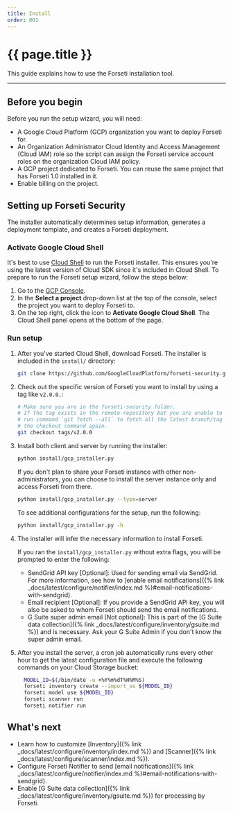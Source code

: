 ```yaml
---
title: Install
order: 001
---
```


# {{ page.title }}

This guide explains how to use the Forseti installation tool.

---

## Before you begin

Before you run the setup wizard, you will need:

* A Google Cloud Platform (GCP) organization you want to deploy
  Forseti for.
* An Organization Administrator Cloud Identity and Access Management (Cloud IAM)
  role so the script can assign the Forseti service account roles on the
organization Cloud IAM policy.
* A GCP project dedicated to Forseti. You can reuse the same project that has
  Forseti 1.0 installed in it.
* Enable billing on the project.


## Setting up Forseti Security

The installer automatically determines setup information, generates a deployment
template, and creates a Forseti deployment.

### Activate Google Cloud Shell

It's best to use
[Cloud Shell](https://cloud.google.com/shell/docs/quickstart) to run the Forseti
installer. This ensures you're using the latest version of Cloud SDK since it's
included in Cloud Shell. To prepare to run the Forseti setup wizard, follow the
steps below:

  1. Go to the [GCP Console](https://console.cloud.google.com/).
  1. In the **Select a project** drop-down list at the top of the console,
     select the project you want to deploy Forseti to.
  1. On the top right, click the icon to **Activate Google Cloud Shell**. The
     Cloud Shell panel opens at the bottom of the page.

### Run setup

  1. After you've started Cloud Shell, download Forseti. The installer is
  included in the `install/` directory:

      ```bash
      git clone https://github.com/GoogleCloudPlatform/forseti-security.git
      ```

  1. Check out the specific version of Forseti you want to install by using a tag like `v2.0.0.`:

      ```bash
      # Make sure you are in the forseti-security folder.
      # If the tag exists in the remote repository but you are unable to checkout the tag,
      # run command `git fetch --all` to fetch all the latest branch/tag information and run
      # the checkout command again.
      git checkout tags/v2.0.0
      ```

  1. Install both client and server by running the installer:

     ```bash
     python install/gcp_installer.py
     ```

     If you don't plan to share your Forseti instance with other non-administrators, 
     you can choose to install the server instance only and access Forseti from there.
     ```bash
     python install/gcp_installer.py --type=server
     ```

     To see additional configurations for the setup, run the following:

     ```bash
     python install/gcp_installer.py -h
     ```

  1. The installer will infer the necessary information to install Forseti.

     If you ran the `install/gcp_installer.py` without extra flags, you will be
     prompted to enter the following:

     * SendGrid API key \[Optional\]: Used for sending email via SendGrid. For
       more information, see how to
       [enable email notifications]({% link _docs/latest/configure/notifier/index.md %}#email-notifications-with-sendgrid).
     * Email recipient \[Optional\]: If you provide a SendGrid API key, you will
       also be asked to whom Forseti should send the email notifications.
     * G Suite super admin email \[Not optional\]: This is part of the
       [G Suite data collection]({% link _docs/latest/configure/inventory/gsuite.md %})
       and is necessary. Ask your G Suite Admin if you don't know the super
       admin email.

  1. After you install the server, a cron job automatically runs every other hour
     to get the latest configuration file and execute the following commands on
     your Cloud Storage bucket:

     ```bash
       MODEL_ID=$(/bin/date -u +%Y%m%dT%H%M%S)
       forseti inventory create --import_as ${MODEL_ID}
       forseti model use ${MODEL_ID}
       forseti scanner run
       forseti notifier run
     ```

## What's next

* Learn how to customize
  [Inventory]({% link _docs/latest/configure/inventory/index.md %}) and
  [Scanner]({% link _docs/latest/configure/scanner/index.md %}).
* Configure Forseti Notifier to send
  [email notifications]({% link _docs/latest/configure/notifier/index.md %}#email-notifications-with-sendgrid).
* Enable
  [G Suite data collection]({% link _docs/latest/configure/inventory/gsuite.md %})
  for processing by Forseti.
